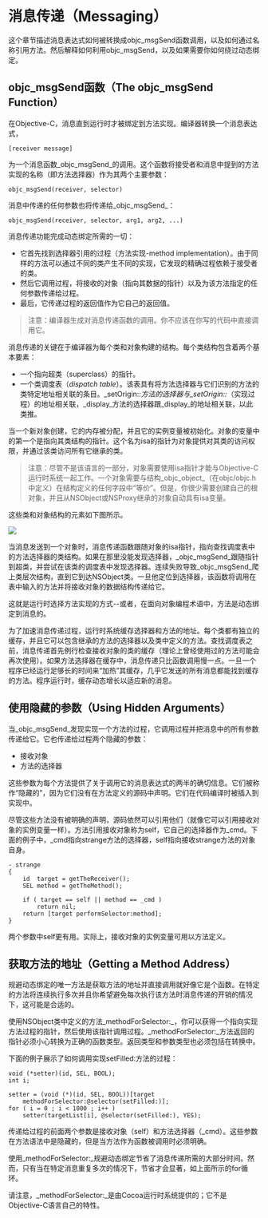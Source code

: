 # 消息传递（Messaging）

这个章节描述消息表达式如何被转换成objc\_msgSend函数调用，以及如何通过名称引用方法。然后解释如何利用objc\_msgSend，以及如果需要你如何绕过动态绑定。

## objc\_msgSend函数（The objc\_msgSend Function）

在Objective-C，消息直到运行时才被绑定到方法实现。编译器转换一个消息表达式，

```
[receiver message]
```

为一个消息函数_objc\_msgSend_的调用。这个函数将接受者和消息中提到的方法实现的名称（即方法选择器）作为其两个主要参数：

```
objc_msgSend(receiver, selector)
```

消息中传递的任何参数也将传递给_objc\_msgSend_：

```
objc_msgSend(receiver, selector, arg1, arg2, ...)
```

消息传递功能完成动态绑定所需的一切：

* 它首先找到选择器引用的过程（方法实现-method implementation）。由于同样的方法可以通过不同的类产生不同的实现，它发现的精确过程依赖于接受者的类。
* 然后它调用过程，将接收的对象（指向其数据的指针）以及为该方法指定的任何参数传递给过程。
* 最后，它传递过程的返回值作为它自己的返回值。

> 注意：编译器生成对消息传递函数的调用。你不应该在你写的代码中直接调用它。

消息传递的关键在于编译器为每个类和对象构建的结构。每个类结构包含着两个基本要素：

* 一个指向超类（superclass）的指针。
* 一个类调度表（_dispatch table_）。该表具有将方法选择器与它们识别的方法的类特定地址相关联的条目。_setOrigin::_方法的选择器与_setOrigin::_（实现过程）的地址相关联，_display_方法的选择器跟_display_的地址相关联，以此类推。

当一个新对象创建，它的内存被分配，并且它的实例变量被初始化。对象的变量中的第一个是指向其类结构的指针。这个名为isa的指针为对象提供对其类的访问权限，并通过该类访问所有它继承的类。

> 注意：尽管不是该语言的一部分，对象需要使用isa指针才能与Objective-C运行时系统一起工作。一个对象需要与结构_objc\_object_（在objc/objc.h中定义）在结构定义的任何字段中“等价”。但是，你很少需要创建自己的根对象，并且从NSObject或NSProxy继承的对象自动具有isa变量。

这些类和对象结构的元素如下图所示。

![](https://developer.apple.com/library/content/documentation/Cocoa/Conceptual/ObjCRuntimeGuide/Art/messaging1.gif)

当消息发送到一个对象时，消息传递函数跟随对象的isa指针，指向查找调度表中的方法选择器的类结构。如果在那里没能发现选择器，_objc\_msgSend_跟随指针到超类，并尝试在该类的调度表中发现选择器。连续失败导致_objc\_msgSend_爬上类层次结构，直到它到达NSObject类。一旦他定位到选择器，该函数将调用在表中输入的方法并将接收对象的数据结构传递给它。

这就是运行时选择方法实现的方式--或者，在面向对象编程术语中，方法是动态绑定到消息的。

为了加速消息传递过程，运行时系统缓存选择器和方法的地址。每个类都有独立的缓存，并且它可以包含继承的方法的选择器以及类中定义的方法。查找调度表之前，消息传递首先例行检查接收对象的类的缓存（理论上曾经使用过的方法可能会再次使用）。如果方法选择器在缓存中，消息传递只比函数调用慢一点。一旦一个程序已经运行足够长的时间来“加热”其缓存，几乎它发送的所有消息都能找到缓存的方法。程序运行时，缓存动态增长以适应新的消息。

## 使用隐藏的参数（Using Hidden Arguments）

当_objc\_msgSend_发现实现一个方法的过程，它调用过程并把消息中的所有参数传递给它。它也传递给过程两个隐藏的参数：

* 接收对象
* 方法的选择器

这些参数为每个方法提供了关于调用它的消息表达式的两半的确切信息。它们被称作“隐藏的”，因为它们没有在方法定义的源码中声明。它们在代码编译时被插入到实现中。

尽管这些方法没有被明确的声明，源码依然可以引用他们（就像它可以引用接收对象的实例变量一样）。方法引用接收对象称为self，它自己的选择器作为\_cmd。下面的例子中，\_cmd指向strange方法的选择器，self指向接收strange方法的对象自身。

```
- strange
{
    id  target = getTheReceiver();
    SEL method = getTheMethod();

    if ( target == self || method == _cmd )
        return nil;
    return [target performSelector:method];
}
```

两个参数中self更有用。实际上，接收对象的实例变量可用以方法定义。

## 获取方法的地址（Getting a Method Address）

规避动态绑定的唯一方法是获取方法的地址并直接调用就好像它是个函数。在特定的方法将连续执行多次并且你希望避免每次执行该方法时消息传递的开销的情况下，这可能是合适的。

使用NSObject类中定义的方法_methodForSelector:_，你可以获得一个指向实现方法过程的指针，然后使用该指针调用过程。_methodForSelector:_方法返回的指针必须小心转换为正确的函数类型。返回类型和参数类型也必须包括在转换中。

下面的例子展示了如何调用实现setFilled:方法的过程：

```
void (*setter)(id, SEL, BOOL);
int i;

setter = (void (*)(id, SEL, BOOL))[target
    methodForSelector:@selector(setFilled:)];
for ( i = 0 ; i < 1000 ; i++ )
    setter(targetList[i], @selector(setFilled:), YES);
```

传递给过程的前面两个参数是接收对象（self）和方法选择器（\_cmd）。这些参数在方法语法中是隐藏的，但是当方法作为函数被调用时必须明确。

使用_methodForSelector:_规避动态绑定节省了消息传递所需的大部分时间。然而，只有当在特定消息重复多次的情况下，节省才会显著，如上面所示的for循环。

请注意，_methodForSelector:_是由Cocoa运行时系统提供的；它不是Objective-C语言自己的特性。

